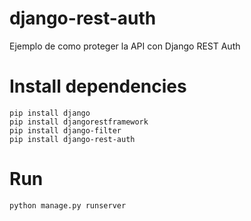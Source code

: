 # django-rest-auth
Ejemplo de como proteger la API con Django REST Auth

# Install dependencies
    pip install django
    pip install djangorestframework
    pip install django-filter
    pip install django-rest-auth

# Run
    python manage.py runserver
